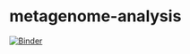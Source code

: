 # metagenome-analysis

[![Binder](https://mybinder.org/badge_logo.svg)](https://mybinder.org/v2/gh/agupta-98/metagenome-analysis/master)
